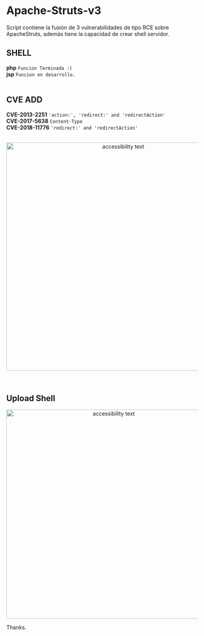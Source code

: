 # Apache-Struts-v3

Script contiene la fusión de 3 vulnerabilidades de tipo RCE sobre ApacheStruts, además tiene la capacidad de crear shell servidor.
<br>

## SHELL
**php** `Funcion Terminada :)`<br>
**jsp** `Funcion en desarrollo.`<br>
<br>

## CVE ADD
**CVE-2013-2251**  `'action:', 'redirect:' and 'redirectAction'`<br>
**CVE-2017-5638**  `Content-Type`<br>
**CVE-2018-11776** `'redirect:' and 'redirectAction'`<br>
<br>

<p align="center">
  <img src="https://github.com/s1kr10s/Apache-Struts-v3/blob/master/screen.png" width="600" alt="accessibility text">
</p>
<br>

## Upload Shell
<p align="center">
  <img src="https://github.com/s1kr10s/Apache-Struts-v3/blob/master/shell.jpg" width="550" alt="accessibility text">
</p>

Thanks.
